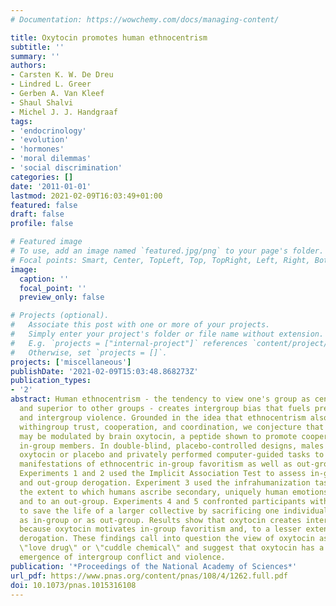 ```yaml
---
# Documentation: https://wowchemy.com/docs/managing-content/

title: Oxytocin promotes human ethnocentrism
subtitle: ''
summary: ''
authors:
- Carsten K. W. De Dreu
- Lindred L. Greer
- Gerben A. Van Kleef
- Shaul Shalvi
- Michel J. J. Handgraaf
tags:
- 'endocrinology'
- 'evolution'
- 'hormones'
- 'moral dilemmas'
- 'social discrimination'
categories: []
date: '2011-01-01'
lastmod: 2021-02-09T16:03:49+01:00
featured: false
draft: false
profile: false

# Featured image
# To use, add an image named `featured.jpg/png` to your page's folder.
# Focal points: Smart, Center, TopLeft, Top, TopRight, Left, Right, BottomLeft, Bottom, BottomRight.
image:
  caption: ''
  focal_point: ''
  preview_only: false

# Projects (optional).
#   Associate this post with one or more of your projects.
#   Simply enter your project's folder or file name without extension.
#   E.g. `projects = ["internal-project"]` references `content/project/deep-learning/index.md`.
#   Otherwise, set `projects = []`.
projects: ['miscellaneous']
publishDate: '2021-02-09T15:03:48.868273Z'
publication_types:
- '2'
abstract: Human ethnocentrism - the tendency to view one's group as centrally important
  and superior to other groups - creates intergroup bias that fuels prejudice, xenophobia,
  and intergroup violence. Grounded in the idea that ethnocentrism also facilitates
  withingroup trust, cooperation, and coordination, we conjecture that ethnocentrism
  may be modulated by brain oxytocin, a peptide shown to promote cooperation among
  in-group members. In double-blind, placebo-controlled designs, males self-administered
  oxytocin or placebo and privately performed computer-guided tasks to gauge different
  manifestations of ethnocentric in-group favoritism as well as out-group derogation.
  Experiments 1 and 2 used the Implicit Association Test to assess in-group favoritism
  and out-group derogation. Experiment 3 used the infrahumanization task to assess
  the extent to which humans ascribe secondary, uniquely human emotions to their in-group
  and to an out-group. Experiments 4 and 5 confronted participants with the option
  to save the life of a larger collective by sacrificing one individual, nominated
  as in-group or as out-group. Results show that oxytocin creates intergroup bias
  because oxytocin motivates in-group favoritism and, to a lesser extent, out-group
  derogation. These findings call into question the view of oxytocin as an indiscriminate
  \"love drug\" or \"cuddle chemical\" and suggest that oxytocin has a role in the
  emergence of intergroup conflict and violence.
publication: '*Proceedings of the National Academy of Sciences*'
url_pdf: https://www.pnas.org/content/pnas/108/4/1262.full.pdf
doi: 10.1073/pnas.1015316108
---
```

